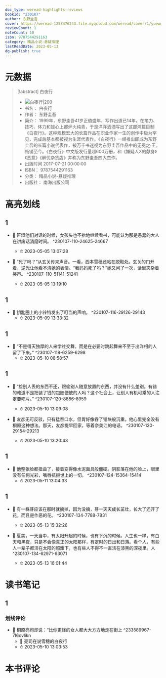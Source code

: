 ```yaml
---
doc_type: weread-highlights-reviews
bookId: "230107"
author: 东野圭吾
cover: https://weread-1258476243.file.myqcloud.com/weread/cover/1/yuewen_230107/t7_yuewen_2301071682244014.jpg
reviewCount: 1
noteCount: 10
isbn: 9787544291163
category: 精品小说-悬疑推理
lastReadDate: 2023-05-13
dg-publish: true
---
```

# 元数据
> [!abstract] 白夜行
> - ![ 白夜行|200](https://weread-1258476243.file.myqcloud.com/weread/cover/1/yuewen_230107/t7_yuewen_2301071682244014.jpg)
> - 书名： 白夜行
> - 作者： 东野圭吾
> - 简介： 1999年，东野圭吾41岁正值盛年，写作出道已14年，在笔力、技巧、体力和雄心上都炉火纯青，于是洋洋洒洒写出了这部鸿篇巨制《白夜行》。这种规模宏大的长篇作品在职业作家一生的创作中极为罕见，完成后基本都被视为生涯代表作。《白夜行》一经推出即成为东野圭吾的长篇小说代表作，被万千书迷视为东野圭吾作品中的无冕之·王，畅销至今。《白夜行》中文版发行量超600万册，和《嫌疑人X的献身》《恶意》《解忧杂货店》并称为东野圭吾四大杰作。
> - 出版时间 2017-07-21 00:00:00
> - ISBN： 9787544291163
> - 分类： 精品小说-悬疑推理
> - 出版社： 南海出版公司

# 高亮划线

## 1


- 📌 笹垣他们对话的时候，女孩头也不抬地继续看书，可能认为那是愚蠢的大人在讲废话消磨时间。 ^230107-110-24625-24667
    - ⏱ 2023-05-05 13:07:28 

- 📌 “死了吗？”从玄关传来声音。一看，西本雪穗还站在脱鞋处。玄关的门开着，逆光让他看不清她的表情。“我妈妈死了吗？”她又问了一次，话里夹杂着哭声。 ^230107-110-51141-51241
    - ⏱ 2023-05-05 13:19:10 
## 1


- 📌 钥匙圈上的小铃铛发出了叮当的声响。 ^230107-116-29126-29143
    - ⏱ 2023-05-09 13:33:32 
## 1


- 📌 “不是得天独厚的人来学社交舞，而是在必要时跳起舞来不至于出洋相的人留了下来。” ^230107-118-6259-6298
    - ⏱ 2023-05-10 08:58:57 
## 1

 

- 📌 “捡别人丢的东西不还，跟偷别人随意放置的东西，并没有什么差别。有错的难道不是把装了钱的包随便放的人吗？这个社会上，让别人有机可乘的人注定要吃亏。” ^230107-120-8886-8959
    - ⏱ 2023-05-10 13:09:08 

- 📌 友彦无可反驳，只有猛吞口水，但胃好像吞了铅块般沉重。他心里完全没有桐原这种想法。那天，友彦提早回家，等着奈美江的电话。 ^230107-120-29154-29213
    - ⏱ 2023-05-10 13:20:43 
## 1


- 📌 他整张脸都扭曲了，接着变得像水泥面具般僵硬。阴影落在他的脸上，眼里没有任何光彩，嘴唇抗拒世上的一切。 ^230107-124-15364-15414
    - ⏱ 2023-05-11 13:04:33 
## 1


- 📌 有一株芽应该在那时就摘掉，因为没摘，芽一天天成长茁壮，长大了还开了花，而且是作恶的花。 ^230107-134-7788-7831
    - ⏱ 2023-05-13 15:32:26 

- 📌 夏美，一天当中，有太阳升起的时候，也有下沉的时候。人生也一样，有白天和黑夜，只是不会像真正的太阳那样，有定时的日出和日落。看个人，有些人一辈子都活在太阳的照耀下，也有些人不得不一直活在漆黑的深夜里。人 ^230107-134-62971-63071
    - ⏱ 2023-05-13 16:01:44 
# 读书笔记

## 1

### 划线评论
- 📌 桐原亮司却说：“比你更怪的女人都大大方方地走在街上  ^233589967-7I6ovlikn
    - 💭 亮司在说雪穗的白夜行
    - ⏱ 2023-05-10 13:03:53
   
# 本书评论
